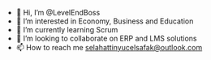 - 👋 Hi, I’m @LevelEndBoss
- 👀 I’m interested in Economy, Business and Education
- 🌱 I’m currently learning Scrum
- 💞️ I’m looking to collaborate on ERP and LMS solutions
- 📫 How to reach me selahattinyucelsafak@outlook.com

<!---
LevelEndBoss/LevelEndBoss is a ✨ special ✨ repository because its `README.md` (this file) appears on your GitHub profile.
You can click the Preview link to take a look at your changes.
--->
